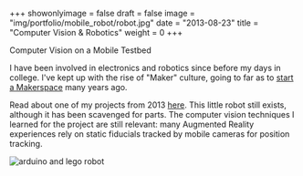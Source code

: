 +++
showonlyimage = false
draft = false
image = "img/portfolio/mobile_robot/robot.jpg"
date = "2013-08-23"
title = "Computer Vision & Robotics"
weight = 0
+++

Computer Vision on a Mobile Testbed

<!--more-->

I have been involved in electronics and robotics since before my days in college. I've kept up with the rise of "Maker" culture, going to far as to [start a Makerspace](https://dallasmakerspace.org/) many years ago.

Read about one of my projects from 2013 [here](http://edparadis.com/mobile_opencv/). This little robot still exists, although it has been scavenged for parts. The computer vision techniques I learned for the project are still relevant: many Augmented Reality experiences rely on static fiducials tracked by mobile cameras for position tracking.

![arduino and lego robot](/img/portfolio/mobile_robot/robot.jpg "robot")
